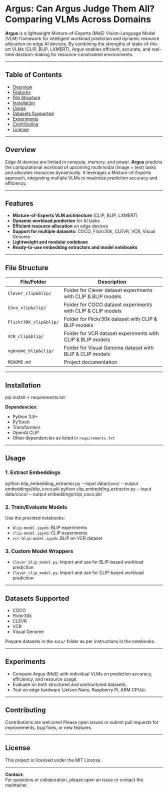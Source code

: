 # Argus: Can Argus Judge Them All? Comparing VLMs Across Domains

**Argus** is a lightweight Mixture-of-Experts (MoE) Vision-Language Model (VLM) framework for intelligent workload prediction and dynamic resource allocation on edge AI devices. By combining the strengths of state-of-the-art VLMs (CLIP, BLIP, LXMERT), Argus enables efficient, accurate, and real-time decision-making for resource-constrained environments.

---

## Table of Contents

- [Overview](#overview)
- [Features](#features)
- [File Structure](#file-structure)
- [Installation](#installation)
- [Usage](#usage)
- [Datasets Supported](#datasets-supported)
- [Experiments](#experiments)
- [Contributing](#contributing)
- [License](#license)

---

## Overview

Edge AI devices are limited in compute, memory, and power. **Argus** predicts the computational workload of upcoming multimodal (image + text) tasks and allocates resources dynamically. It leverages a Mixture-of-Experts approach, integrating multiple VLMs to maximize prediction accuracy and efficiency.

---

## Features

- **Mixture-of-Experts VLM architecture** (CLIP, BLIP, LXMERT)
- **Dynamic workload prediction** for AI tasks
- **Efficient resource allocation** on edge devices
- **Support for multiple datasets:** COCO, Flickr30k, CLEVR, VCR, Visual Genome
- **Lightweight and modular codebase**
- **Ready-to-use embedding extractors and model notebooks**

---

## File Structure

| File/Folder                | Description                                                  |
|---------------------------|--------------------------------------------------------------|
| `Clever_clip&blip/`       | Folder for Clever dataset experiments with CLIP & BLIP models|
| `Coco_vlip&clip/`         | Folder for COCO dataset experiments with CLIP & CLIP models  |
| `Flickr30k_clip&blip/`    | Folder for Flickr30k dataset with CLIP & BLIP models         |
| `VCR_clip&blip/`          | Folder for VCR dataset experiments with CLIP & BLIP models   |
| `vgenome_blip&clip/`      | Folder for Visual Genome dataset with BLIP & CLIP models     |
| `README.md`               | Project documentation                                        |


---

## Installation


pip install -r requirements.txt

**Dependencies:**  
- Python 3.8+
- PyTorch
- Transformers
- OpenAI CLIP
- Other dependencies as listed in `requirements.txt`

---

## Usage

### 1. Extract Embeddings

python blip_embedding_extractor.py --input data/coco/ --output embeddings/blip_coco.pkl
python clip_embedding_extractor.py --input data/coco/ --output embeddings/clip_coco.pkl

### 2. Train/Evaluate Models

Use the provided notebooks:

- `blip-model.ipynb`: BLIP experiments
- `clip-model.ipynb`: CLIP experiments
- `vcr-blip-model.ipynb`: BLIP on VCR dataset

### 3. Custom Model Wrappers

- `Clever_blip_model.py`: Import and use for BLIP-based workload prediction
- `Clever_clip_model.py`: Import and use for CLIP-based workload prediction

---

## Datasets Supported

- COCO
- Flickr30k
- CLEVR
- VCR
- Visual Genome

Prepare datasets in the `data/` folder as per instructions in the notebooks.

---

## Experiments

- Compare Argus (MoE) with individual VLMs on prediction accuracy, efficiency, and resource usage.
- Evaluate on both structured and unstructured datasets.
- Test on edge hardware (Jetson Nano, Raspberry Pi, ARM CPUs).

---

## Contributing

Contributions are welcome! Please open issues or submit pull requests for improvements, bug fixes, or new features.

---

## License

This project is licensed under the MIT License.

---

**Contact:**  
For questions or collaboration, please open an issue or contact the maintainer.
